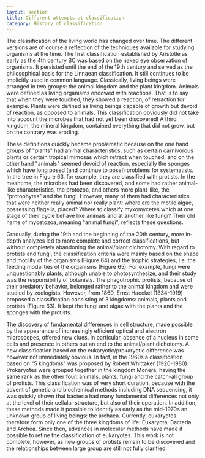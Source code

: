 ```yaml
---
layout: section
title: Different attempts at classification
category: History of classification
---
```

The classification of the living world has changed over time. The different versions are of course a reflection of the techniques available for studying organisms at the time. The first classification established by Aristotle as early as the 4th century BC was based on the naked eye observation of organisms. It persisted until the end of the 19th century and served as the philosophical basis for the Linnaean classification. It still continues to be implicitly used in common language. Classically, living beings were arranged in two groups: the animal kingdom and the plant kingdom. Animals were defined as living organisms endowed with reactions. That is to say that when they were touched, they showed a reaction, of retraction for example. Plants were defined as living beings capable of growth but devoid of reaction, as opposed to animals. This classification obviously did not take into account the microbes that had not yet been discovered! A third kingdom, the mineral kingdom, contained everything that did not grow, but on the contrary was eroding.

These definitions quickly became problematic because on the one hand groups of "plants" had animal characteristics, such as certain carnivorous plants or certain tropical mimosas which retract when touched, and on the other hand "animals" seemed devoid of reaction, especially the sponges which have long posed (and continue to pose!) problems for systematists. In the tree in Figure 63, for example, they are classified with protists. In the meantime, the microbes had been discovered, and some had rather animal-like characteristics, the protozoa, and others more plant-like, the "protophytes" and the fungi. However, many of them had characteristics that were neither really animal nor really plant: where are the motile algae, possessing flagella, placed? Where to classify myxomycetes which at one stage of their cycle behave like animals and at another like fungi? Their old name of mycetozoa, meaning "animal fungi", reflects these questions.

Gradually, during the 19th and the beginning of the 20th century, more in-depth analyzes led to more complete and correct classifications, but without completely abandoning the animal/plant dichotomy. With regard to protists and fungi, the classification criteria were mainly based on the shape and motility of the organisms (Figure 64) and the trophic strategies, i.e. the feeding modalities of the organisms (Figure 65). For example, fungi were unquestionably plants, although unable to photosynthesize, and their study was the responsibility of botanists. The phagotrophic protists, because of their predatory behavior, belonged rather to the animal kingdom and were studied by zoologists. However, from 1860, Ernst Haeckel (1834-1919) proposed a classification consisting of 3 kingdoms: animals, plants and protists (Figure 63). It kept the fungi and algae with the plants and the sponges with the protists.

The discovery of fundamental differences in cell structure, made possible by the appearance of increasingly efficient optical and electron microscopes, offered new clues. In particular, absence of a nucleus in some cells and presence in others put an end to the animal/plant dichotomy. A new classification based on the eukaryotic/prokaryotic difference was however not immediately obvious. In fact, in the 1960s a classification based on "5 kingdoms" was proposed by Robert Whittaker (1920-1980). Prokaryotes were grouped together in the kingdom Monera, having the same rank as the other four: animals, plants, fungi and the catch-all group of protists. This classification was of very short duration, because with the advent of genetic and biochemical methods including DNA sequencing, it was quickly shown that bacteria had many fundamental differences not only at the level of their cellular structure, but also of their operation. In addition, these methods made it possible to identify as early as the mid-1970s an unknown group of living beings: the archaea. Currently, eukaryotes therefore form only one of the three kingdoms of life: Eukaryota, Bacteria and Archea. Since then, advances in molecular methods have made it possible to refine the classification of eukaryotes. This work is not complete, however, as new groups of protists remain to be discovered and the relationships between large group are still not fully clarified.
